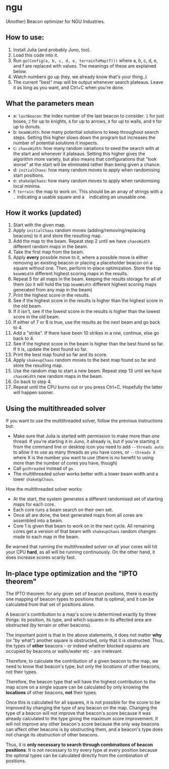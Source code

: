 # ngu
(Another) Beacon optimizer for NGU Industries.

## How to use:

1. Install Julia (and probably Juno, too).
2. Load this code into it.
3. Run `go(Config(a, b, c, d, e, terrainToMap(f)))` where a, b, c, d, e, and f are replaced with values. The meanings of these are explained below.
4. Watch numbers go up (hey, we already know that's your thing..)
5. The current "best" map will be output whenever search plateaus. Leave it as long as you want, and Ctrl+C when you're done.

## What the parameters mean

* a: `lastBeacon`: the index number of the last beacon to consider. `1` for just boxes, `2` for up to knights, `6` for up to arrows, `8` for up to walls, and `9` for up to donuts.
* b: `beamWidth`: how many potential solutions to keep throughout search steps. Setting this higher slows down the program but increases the number of potential solutions it inspects.
* c: `chaosWidth`: how many random variations to seed the search with at the start and whenever it plateaus. Setting this higher gives the algorithm more variety, but also means that configurations that "look worse" at the start will be eliminated rather than being given a chance.
* d: `initialChaos`: how many random moves to apply when randomising start positions.
* e: `shakeUpChaos`: how many random moves to apply when randomising local minima.
* f: `terrain`: the map to work on. This should be an array of strings with a `.` indicating a usable square and a ` ` indicating an unusable one.

## How it works (updated)

1. Start with the given map.
2. Apply `initialChaos` random moves (adding/removing/replacing beacons) to it and store the resulting map.
3. Add the map to the beam. Repeat step 2 until we have `chaosWidth` different random maps in the beam.
4. Take the first map from the beam.
5. Apply **every** possible move to it, where a possible move is either removing an existing beacon or placing a placeholder beacon on a square without one. Then, perform in-place optimization. Store the top `beamWidth` different highest scoring maps in the results.
6. Repeat 5 for all maps in the beam. keeping the results storage for all of them (so it will hold the top `beamWidth` different highest scoring maps generated from any map in the beam)
7. Print the highest score in the results.
8. See if the highest score in the results is higher than the highest score in the old beam.
9. If it isn't, see if the lowest score in the results is higher than the lowest score in the old beam.
10. If either of 7 or 8 is true, use the results as the next beam and go back to 4.
11. Add a "strike". If there have been 10 strikes in a row, continue, else go back to 4.
12. See if the highest score in the beam is higher than the best found so far. If it is, update the best found so far.
13. Print the best map found so far and its score.
14. Apply `shakeupChaos` random moves to the best map found so far and store the resulting map.
15. Use the random map to start a new beam. Repeat step 13 until we have `chaosWidth` new random maps in the beam.
16. Go back to step 4.
17. Repeat until the CPU burns out or you press Ctrl+C. Hopefully the latter will happen sooner.

## Using the multithreaded solver

If you want to use the multithreaded solver, follow the previous instructions but:

* Make sure that Julia is started with permission to make more than one thread. If you're starting it in Juno, it already is, but if you're starting it from the command line or desktop icon you need to add `--threads auto` to allow it to use as many threads as you have cores, or `--threads X` where X is the number you want to use (there is no benefit to using more than the number of cores you have, though)
* Call `gothreaded` instead of `go`.
* The multithreaded solver works better with a lower beam width and a lower `shakeUpChaos`.

How the multithreaded solver works:

* At the start, the system generates a different randomised set of starting maps for each core.
* Each core runs a beam search on their own set.
* Once all are done, the best generated maps from all cores are assembled into a beam.
* Core 1 is given that beam to work on in the next cycle. All remaining cores get a version of that beam with `shakeupChaos` random changes made to each map in the beam.

Be warned that running the multithreaded solver on all your cores will hit your CPU **hard**, as all will be running continuously. On the other hand, it does increase scores scarily fast.

## In-place type optimization and the "IPTO theorem"

The IPTO theorem: for any given set of beacon positions, there is exactly one mapping of beacon types to positions that is optimal, and it can be calculated from that set of positions alone.  

A beacon's contribution to a map's score is determined exactly by three things: its position, its type, and which squares in its affected area are obstructed (by terrain or other beacons).

The important point is that in the above statements, it does not matter **why** (or "by what") another square is obstructed, only that it is obstructed. Thus, the types of **other** beacons - or indeed whether blocked squares are occupied by beacons or walls/water etc - are irrelevant.

Therefore, to calculate the contribution of a given beacon to the map, we need to know that beacon's type, but only the *locations* of other beacons, not their types.

Therefore, the beacon type that will have the highest contribution to the map score on a single square can be calculated by only knowing the **locations** of other beacons, **not** their types. 

Once this is calculated for all squares, it is not possible for the score to be improved by changing the type of any beacon on the map. Changing the type of a beacon will not improve that beacon's score because it was already calculated to the type giving the maximum score improvement. It will not improve any other beacon's score because the only way beacons can affect other beacons is by obstructing them, and a beacon's type does not change its obstruction of other beacons.

Thus, it is **only necessary to search through combinations of beacon positions**. It is not necessary to try every type at every position because the optimal types can be calculated directly from the combination of positions.

